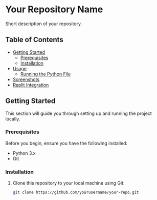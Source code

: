 # Your Repository Name

Short description of your repository.

## Table of Contents
- [Getting Started](#getting-started)
  - [Prerequisites](#prerequisites)
  - [Installation](#installation)
- [Usage](#usage)
  - [Running the Python File](#running-the-python-file)
- [Screenshots](#screenshots)
- [Replit Integration](#replit-integration)

## Getting Started

This section will guide you through setting up and running the project locally.

### Prerequisites

Before you begin, ensure you have the following installed:
- Python 3.x
- Git

### Installation

1. Clone this repository to your local machine using Git:

   ```bash
   git clone https://github.com/yourusername/your-repo.git
   ```
